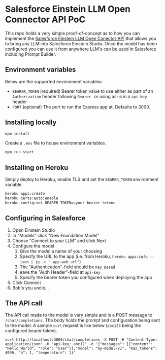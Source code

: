 # Salesforce Einstein LLM Open Connector API PoC

This repo holds a very simple proof-of-concept as to how you can implement the [Salesforce Einstein LLM Open Conector API](https://github.com/salesforce/einstein-platform) that allows you to bring any LLM into Salesforce Einstein Studio. Once the model has been configured you can use it from anywhere LLM's can be used in Salesforce including Prompt Builder.

## Environment variables
Below are the supported environment variables:
* `BEARER_TOKEN` (required) Bearer token value to use either as part of an `Authorization` header following `Bearer ` or using as-is in a `api-key` header
* `PORT` (optional) The port to run the Express app at. Defaults to 3000.

## Installing locally
```bash
npm install
```

Create a `.env` file to house environment variables.

```bash 
npm run start
```

## Installing on Heroku
Simply deploy to Heroku, enable TLS and set the `BEARER_TOKEN` environment variable.

```bash
heroku apps:create
heroku certs:auto:enable
heroku config:set BEARER_TOKEN=<your bearer token>
```

## Configuring in Salesforce
1. Open Einstein Studio
2. In "Models" click "New Foundation Model"
3. Choose "Connect to your LLM" and click Next
4. Configure the model
    1. Give the model a name of your choosing
    2. Specify the URL to the app (i.e. from Heroku,  `heroku apps:info --json | jq -r ".app.web_url"`)
    3. The "Authentication"-field should be `Key Based`
    4. eave the "Auth Header"-field at `api-key`
    5. Specify the bearer token you configured when deploying the app
5. Click Connect
6. Bob's you uncle...

## The API call
The API call made to the model is very simple and is a POST message to `/chat/completions`. The body holds the prompt and configuration being sent to the model. A sample `curl` request is like below (`abc123` being the configured bearer token).

```
curl http://localhost:3000/chat/completions -X POST -H "Content-Type: application/json" -H "api-key: abc12" -d '{"messages": [{"content": "Hello World", "role": "user"}],"model": "my-model-v1", "max_tokens": 4096, "n": 1, "temperature": 1}'
```